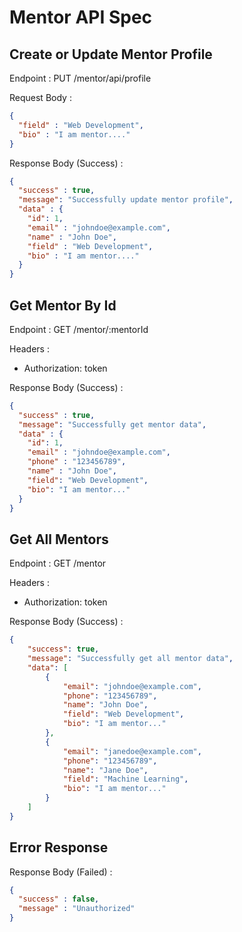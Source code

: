 # Mentor API Spec

## Create or Update Mentor Profile

Endpoint : PUT /mentor/api/profile

Request Body :

```json
{
  "field" : "Web Development",
  "bio" : "I am mentor...."
}
```

Response Body (Success) :

```json
{
  "success" : true,
  "message": "Successfully update mentor profile",
  "data" : {
    "id": 1,
    "email" : "johndoe@example.com",
    "name" : "John Doe",
    "field" : "Web Development",
    "bio" : "I am mentor...."
  }
}
```

## Get Mentor By Id

Endpoint : GET /mentor/:mentorId

Headers :
- Authorization: token

Response Body (Success) :

```json
{
  "success" : true,
  "message": "Successfully get mentor data",
  "data" : {
    "id": 1,
    "email" : "johndoe@example.com",
    "phone" : "123456789",
    "name" : "John Doe",
    "field": "Web Development",
    "bio": "I am mentor..."
  }
}
```

## Get All Mentors

Endpoint : GET /mentor

Headers :
- Authorization: token

Response Body (Success) :

```json
{
    "success": true,
    "message": "Successfully get all mentor data",
    "data": [
        {
            "email": "johndoe@example.com",
            "phone": "123456789",
            "name": "John Doe",
            "field": "Web Development",
            "bio": "I am mentor..."
        },
        {
            "email": "janedoe@example.com",
            "phone": "123456789",
            "name": "Jane Doe",
            "field": "Machine Learning",
            "bio": "I am mentor..."
        }
    ]
}
```

## Error Response

Response Body (Failed) :

```json
{
  "success" : false,
  "message" : "Unauthorized"
}
```